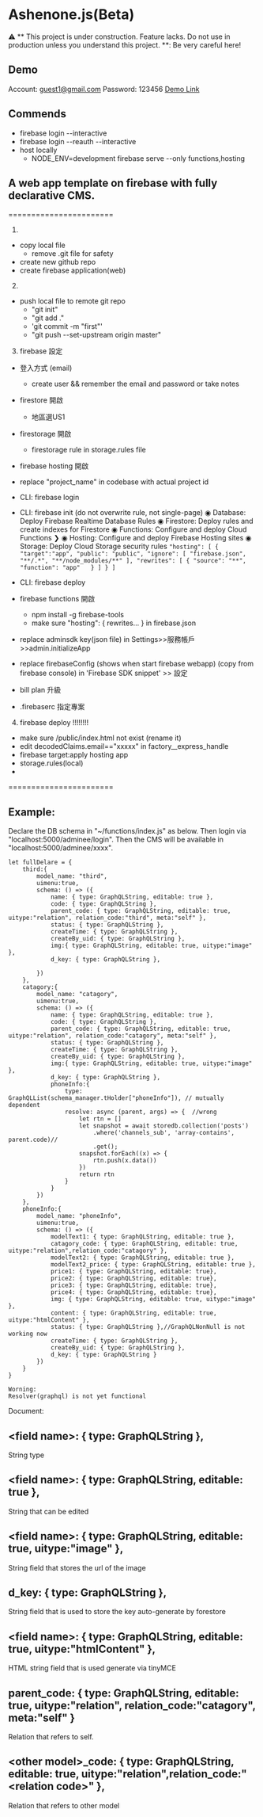 # Ashenone.js(Beta)
:warning: ** This project is under construction. Feature lacks. Do not use in production unless you understand this project. **: Be very careful here!

## Demo
Account: guest1@gmail.com Password: 123456
[Demo Link](https://ashenonejs-demo.web.app/adminee/catagory)

## Commends

- firebase login --interactive
- firebase login --reauth --interactive
- host locally
   - NODE_ENV=development firebase serve --only functions,hosting
## A web app template on firebase with fully declarative CMS.
=======================

1.
  - copy local file
    - remove .git file for safety
  - create new github repo
  - create firebase application(web)
2. 
  - push local file to remote git repo
    - "git init"
    - "git add ."
    - 'git commit -m "first"'
    - "git push --set-upstream origin master"
3. firebase 設定
  - 登入方式 (email)
    - create user && remember the email and password or take notes
  - firestore 開啟
    - 地區選US1
  - firestorage 開啟
    - firestorage rule in storage.rules file
  - firebase hosting 開啟
   - replace "project_name" in codebase with actual project id
   - CLI: firebase login
   - CLI: firebase init (do not overwrite rule, not single-page)
    ◉ Database: Deploy Firebase Realtime Database Rules
    ◉ Firestore: Deploy rules and create indexes for Firestore
    ◉ Functions: Configure and deploy Cloud Functions
❯   ◉ Hosting: Configure and deploy Firebase Hosting sites
    ◉ Storage: Deploy Cloud Storage security rules
    ```
    "hosting": [
      {
        "target":"app",
        "public": "public",
        "ignore": [
          "firebase.json",
          "**/.*",
          "**/node_modules/**"
        ],
        "rewrites": [
          {
            "source": "**", 
            "function": "app"  
          }
        ]
      }
    ]
    ```
   - CLI: firebase deploy
   
  - firebase functions 開啟 
    - npm install -g firebase-tools
    - make sure "hosting": { rewrites... } in firebase.json
  - replace adminsdk key(json file) in Settings>>服務帳戶>>admin.initializeApp
  - replace firebaseConfig (shows when start firebase webapp) (copy from firebase console) in 'Firebase SDK snippet' >> 設定
  - bill plan 升級
  -  .firebaserc 指定專案
4. firebase deploy !!!!!!!!
  - make sure /public/index.html not exist (rename it)
  - edit decodedClaims.email=="xxxxx" in factory__express_handle
  - firebase target:apply hosting app <project name>
  - storage.rules(local)
  - 

=======================

## Example:
Declare the DB schema in "~/functions/index.js" as below.
Then login via "localhost:5000/adminee/login".
Then the CMS will be available in "localhost:5000/adminee/xxxx".
```
let fullDelare = {
    third:{
        model_name: "third",
        uimenu:true,
        schema: () => ({
            name: { type: GraphQLString, editable: true },
            code: { type: GraphQLString },
            parent_code: { type: GraphQLString, editable: true, uitype:"relation", relation_code:"third", meta:"self" },
            status: { type: GraphQLString },
            createTime: { type: GraphQLString },
            createBy_uid: { type: GraphQLString },
            img:{ type: GraphQLString, editable: true, uitype:"image" },
            d_key: { type: GraphQLString },
            
        })
    },
    catagory:{
        model_name: "catagory",
        uimenu:true,
        schema: () => ({
            name: { type: GraphQLString, editable: true },
            code: { type: GraphQLString },
            parent_code: { type: GraphQLString, editable: true, uitype:"relation", relation_code:"catagory", meta:"self" },
            status: { type: GraphQLString },
            createTime: { type: GraphQLString },
            createBy_uid: { type: GraphQLString },
            img:{ type: GraphQLString, editable: true, uitype:"image" },
            d_key: { type: GraphQLString },
            phoneInfo:{
                type: GraphQLList(schema_manager.tHolder["phoneInfo"]), // mutually dependent
                resolve: async (parent, args) => {  //wrong
                    let rtn = []
                    let snapshot = await storedb.collection('posts')
                        .where('channels_sub', 'array-contains', parent.code)//
                        .get();
                    snapshot.forEach((x) => {
                        rtn.push(x.data())
                    })
                    return rtn
                }
            }
        })
    },
    phoneInfo:{
        model_name: "phoneInfo",
        uimenu:true,
        schema: () => ({
            modelText1: { type: GraphQLString, editable: true },
            catagory_code: { type: GraphQLString, editable: true, uitype:"relation",relation_code:"catagory" },
            modelText2: { type: GraphQLString, editable: true },
            modelText2_price: { type: GraphQLString, editable: true },
            price1: { type: GraphQLString, editable: true},
            price2: { type: GraphQLString, editable: true},
            price3: { type: GraphQLString, editable: true},
            price4: { type: GraphQLString, editable: true},
            img: { type: GraphQLString, editable: true, uitype:"image" },
            content: { type: GraphQLString, editable: true, uitype:"htmlContent" },
            status: { type: GraphQLString },//GraphQLNonNull is not working now
            createTime: { type: GraphQLString },
            createBy_uid: { type: GraphQLString },
            d_key: { type: GraphQLString }
        })
    }
}
```

```
Worning: 
Resolver(graphql) is not yet functional

```

Document:

## \<field name\>: { type: GraphQLString },
String type

## \<field name\>: { type: GraphQLString, editable: true },
String that can be edited

## \<field name\>: { type: GraphQLString, editable: true, uitype:"image" },
String field that stores the url of the image

## d_key: { type: GraphQLString },
String field that is used to store the key auto-generate by forestore

## \<field name\>: { type: GraphQLString, editable: true, uitype:"htmlContent" },
HTML string field that is used generate via tinyMCE

## parent_code: { type: GraphQLString, editable: true, uitype:"relation", relation_code:"catagory", meta:"self" }
Relation that refers to self.

## \<other model\>_code: { type: GraphQLString, editable: true, uitype:"relation",relation_code:"\<relation code\>" },
Relation that refers to other model


